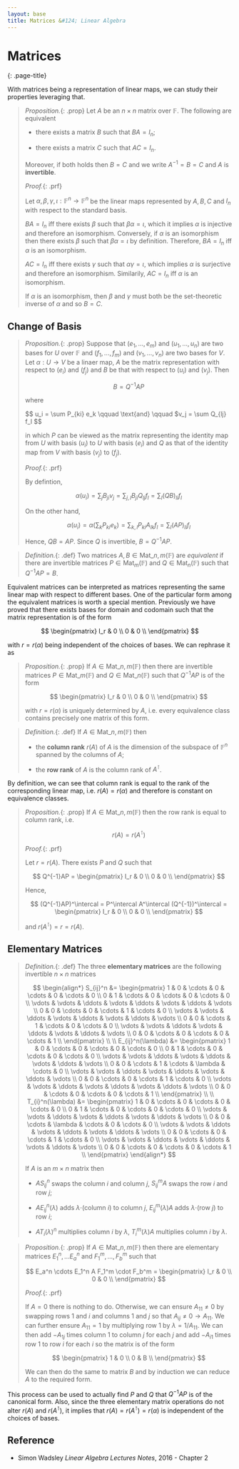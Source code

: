 ```yaml
---
layout: base
title: Matrices &#124; Linear Algebra
---
```


# Matrices
{: .page-title}

With matrices being a representation of linear maps, we can study their properties leveraging that.

> *Proposition.*{: .prop}
> Let $A$ be an $n \times n$ matrix over $\mathbb{F}$. The following are equivalent
>
> + there exists a matrix $B$ such that $BA = I_n$;
>
> + there exists a matrix $C$ such that $AC = I_n$.
>
> Moreover, if both holds then $B = C$ and we write $A^{-1} = B = C$ and $A$ is **invertible**.
>
> *Proof.*{: .prf}
>
> Let $\alpha, \beta, \gamma, \iota: \mathbb{F}^n \to \mathbb{F}^n$ be the linear maps represented by $A, B, C$ and $I_n$ with respect to the standard basis.
>
> $BA = I_n$ iff there exists $\beta$ such that $\beta \alpha = \iota$, which it implies $\alpha$ is injective and therefore an isomorphism.
> Conversely, if $\alpha$ is an isomorphism then there exists $\beta$ such that $\beta \alpha = \iota$ by definition.
> Therefore, $BA = I_n$ iff $\alpha$ is an isomorphism.
>
> $AC = I_n$ iff there exists $\gamma$ such that $\alpha \gamma = \iota$, which implies $\alpha$ is surjective and therefore an isomorphism.
> Similarily, $AC = I_n$ iff $\alpha$ is an isomorphism.
>
> If $\alpha$ is an isomorphism, then $\beta$ and $\gamma$ must both be the set-theoretic inverse of $\alpha$ and so $B = C$.

## Change of Basis

> *Proposition.*{: .prop}
> Suppose that $(e_1, ..., e_m)$ and $(u_1, ..., u_n)$ are two bases for $U$ over $\mathbb{F}$ and $(f_1, ..., f_m)$ and $(v_1, ..., v_n)$ are two bases for $V$.
> Let $\alpha: U \to V$ be a linaer map, $A$ be the matrix representation with respect to $(e_i)$ and $(f_j)$ and $B$ be that with respect to $(u_i)$ and $(v_j)$.
> Then
>
> $$
  B = Q^{-1}AP
  $$
>
> where
>
> $$
  u_i = \sum P_{ki} e_k \qquad \text{and} \qquad $v_j = \sum Q_{lj} f_l
  $$
>
> in which $P$ can be viewed as the matrix representing the identity map from $U$ with basis $(u_i)$ to $U$ with basis $(e_i)$ and
> $Q$ as that of the identity map from $V$ with basis $(v_j)$ to $(f_j)$.
>
> *Proof.*{: .prf}
>
> By defintion,
>
> $$
  \alpha(u_i) = \sum_j B_{ji} v_j = \sum_{j,l} B_{ji} Q_{lj} f_l = \sum_l (QB)_{li} f_l
  $$
>
> On the other hand,
>
> $$
  \alpha(u_i) = \alpha \left( \sum_k P_{ki} e_k \right) = \sum_{k,l} P_{ki} A_{lk} f_l = \sum_l (AP)_{li} f_l
  $$
>
> Hence, $QB = AP$. Since $Q$ is invertible, $B = Q^{-1}AP$.

> *Definition.*{: .def}
> Two matrices $A, B \in \text{Mat}\_{n,m}(\mathbb{F})$ are _equivalent_ if there are invertible matrices
> $P \in \text{Mat}_m(\mathbb{F})$ and $Q \in \text{Mat}_n(\mathbb{F})$ such that $Q^{-1}AP = B$.

Equivalent matrices can be interpreted as matrices representing the same linear map with respect to different bases.
One of the particular form among the equivalent matrices is worth a special mention.
Previously we have proved that there exists bases for domain and codomain such that the matrix representation is of the form

$$
\begin{pmatrix}
I_r & 0 \\
0 & 0 \\
\end{pmatrix}
$$

with $r = r(\alpha)$ being independent of the choices of bases. We can rephrase it as

> *Proposition.*{: .prop}
> If $A \in \text{Mat}\_{n,m}(\mathbb{F})$ then there are invertible matrices $P \in \text{Mat}\_m(\mathbb{F})$ and $Q \in \text{Mat}\_n(\mathbb{F})$
> such that $Q^{-1}AP$ is of the form
>
> $$
  \begin{pmatrix}
  I_r & 0 \\
  0 & 0 \\
  \end{pmatrix}
  $$
>
> with $r = r(\alpha)$ is uniquely determined by $A$, i.e. every equivalence class contains precisely one matrix of this form.

> *Definition.*{: .def}
> If $A \in \text{Mat}\_{n,m}(\mathbb{F})$ then
>
> + the **column rank** $r(A)$ of $A$ is the dimension of the subspace of $\mathbb{F}^n$ spanned by the columns of $A$;
>
> + the **row rank** of $A$ is the column rank of $A^\intercal$.

By definition, we can see that column rank is equal to the rank of the corresponding linear map, i.e. $r(A) = r(\alpha)$ and therefore is constant on equivalence classes.

> *Proposition.*{: .prop}
> If $A \in \text{Mat}\_{n,m}(\mathbb{F})$ then the row rank is equal to column rank, i.e.
>
> $$
  r(A) = r(A^\intercal)
  $$
>
> *Proof.*{: .prf}
>
> Let $r = r(A)$. There exists $P$ and $Q$ such that
>
> $$
  Q^{-1}AP = \begin{pmatrix}
             I_r & 0 \\
             0 & 0 \\
             \end{pmatrix}
  $$
>
> Hence,
>
> $$
  (Q^{-1}AP)^\intercal = P^\intercal A^\intercal (Q^{-1})^\intercal
  = \begin{pmatrix}
    I_r & 0 \\
    0 & 0 \\
    \end{pmatrix}
  $$
>
> and $r(A^\intercal) = r = r(A)$.

## Elementary Matrices

> *Definition.*{: .def}
> The three **elementary matrices** are the following invertible $n \times n$ matrices
>
> $$
  \begin{align*}
  S_{ij}^n &= \begin{pmatrix}
  1 & 0 & \cdots & 0 & \cdots & 0 & \cdots & 0 \\
  0 & 1 & \cdots & 0 & \cdots & 0 & \cdots & 0 \\
  \vdots & \vdots & \ddots & \vdots & \ddots & \vdots & \ddots & \vdots \\
  0 & 0 & \cdots & 0 & \cdots & 1 & \cdots & 0 \\
  \vdots & \vdots & \ddots & \vdots & \ddots & \vdots & \ddots & \vdots \\
  0 & 0 & \cdots & 1 & \cdots & 0 & \cdots & 0 \\
  \vdots & \vdots & \ddots & \vdots & \ddots & \vdots & \ddots & \vdots \\
  0 & 0 & \cdots & 0 & \cdots & 0 & \cdots & 1 \\
  \end{pmatrix} \\ \\
  E_{ij}^n(\lambda) &= \begin{pmatrix}
  1 & 0 & \cdots & 0 & \cdots & 0 & \cdots & 0 \\
  0 & 1 & \cdots & 0 & \cdots & 0 & \cdots & 0 \\
  \vdots & \vdots & \ddots & \vdots & \ddots & \vdots & \ddots & \vdots \\
  0 & 0 & \cdots & 1 & \cdots & \lambda & \cdots & 0 \\
  \vdots & \vdots & \ddots & \vdots & \ddots & \vdots & \ddots & \vdots \\
  0 & 0 & \cdots & 0 & \cdots & 1 & \cdots & 0 \\
  \vdots & \vdots & \ddots & \vdots & \ddots & \vdots & \ddots & \vdots \\
  0 & 0 & \cdots & 0 & \cdots & 0 & \cdots & 1 \\
  \end{pmatrix} \\ \\
  T_{i}^n(\lambda) &= \begin{pmatrix}
  1 & 0 & \cdots & 0 & \cdots & 0 & \cdots & 0 \\
  0 & 1 & \cdots & 0 & \cdots & 0 & \cdots & 0 \\
  \vdots & \vdots & \ddots & \vdots & \ddots & \vdots & \ddots & \vdots \\
  0 & 0 & \cdots & \lambda & \cdots & 0 & \cdots & 0 \\
  \vdots & \vdots & \ddots & \vdots & \ddots & \vdots & \ddots & \vdots \\
  0 & 0 & \cdots & 0 & \cdots & 1 & \cdots & 0 \\
  \vdots & \vdots & \ddots & \vdots & \ddots & \vdots & \ddots & \vdots \\
  0 & 0 & \cdots & 0 & \cdots & 0 & \cdots & 1 \\
  \end{pmatrix}
  \end{align*}
  $$
>
> If $A$ is an $m \times n$ matrix then
>
> + $AS_{ij}^n$ swaps the column $i$ and column $j$, $S_{ij}^mA$ swaps the row $i$ and row $j$;
>
> + $AE_{ij}^n(\lambda)$ adds $\lambda \cdot$(column $i$) to column $j$, $E_{ij}^m(\lambda)A$ adds $\lambda \cdot$(row $j$) to row $i$;
>
> + $AT_i(\lambda)^n$ multiplies column $i$ by $\lambda$, $T_i^m(\lambda)A$ multiplies column $i$ by $\lambda$.

> *Proposition.*{: .prop}
> If $A \in \text{Mat}\_{n,m}(\mathbb{F})$ then there are elementary matrices $E_1^n, ... E_a^n$ and $F_1^m, ..., F_b^m$ such that
>
> $$
  E_a^n \cdots E_1^n A F_1^m \cdot F_b^m
  = \begin{pmatrix}
    I_r & 0 \\
    0 & 0 \\
    \end{pmatrix}
  $$
>
> *Proof.*{: .prf}
>
> If $A = 0$ there is nothing to do. Otherwise, we can ensure $A_{11} \not= 0$ by swapping rows $1$ and $i$ and columns $1$ and $j$ so that $A_{ij} \not= 0 \to A_{11}$.
> We can further ensure $A_{11} = 1$ by multiplying row $1$ by $\lambda = 1 / A_{11}$.
> We can then add $-A_{1j}$ times column $1$ to column $j$ for each $j$ and add $-A_{i1}$ times row $1$ to row $i$ for each $i$ so the matrix is of the form
>
> $$
  \begin{pmatrix}
  1 & 0 \\
  0 & B \\
  \end{pmatrix}
  $$
>
> We can then do the same to matrix $B$ and by induction we can reduce $A$ to the required form.

This process can be used to actually find $P$ and $Q$ that $Q^{-1}AP$ is of the canonical form.
Also, since the three elementary matrix operations do not alter $r(A)$ and $r(A^\intercal)$, it implies that $r(A) = r(A^\intercal) = r(\alpha)$ is independent of the choices of bases.

## Reference

* Simon Wadsley _Linear Algebra Lectures Notes_, 2016 - Chapter 2
